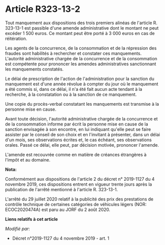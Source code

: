# Article R323-13-2

Tout manquement aux dispositions des trois premiers alinéas de l'article R. 323-13-1 est passible d'une amende administrative
dont le montant ne peut excéder 1 500 euros. Ce montant peut être porté à 3 000 euros en cas de réitération.

Les agents de la concurrence, de la consommation et de la répression des fraudes sont habilités à rechercher et constater ces
manquements. L'autorité administrative chargée de la concurrence et de la consommation est compétente pour prononcer les
amendes administratives sanctionnant les manquements constatés.

Le délai de prescription de l'action de l'administration pour la sanction du manquement est d'une année révolue à compter du
jour où le manquement a été commis si, dans ce délai, il n'a été fait aucun acte tendant à la recherche, à la constatation ou
à la sanction de ce manquement.

Une copie du procès-verbal constatant les manquements est transmise à la personne mise en cause.

Avant toute décision, l'autorité administrative chargée de la concurrence et de la consommation informe par écrit la personne
mise en cause de la sanction envisagée à son encontre, en lui indiquant qu'elle peut se faire assister par le conseil de son
choix et en l'invitant à présenter, dans un délai d'un mois, ses observations écrites et, le cas échéant, ses observations
orales. Passé ce délai, elle peut, par décision motivée, prononcer l'amende.

L'amende est recouvrée comme en matière de créances étrangères à l'impôt et au domaine.

**Nota:**

Conformément aux dispositions de l'article 2 du décret n° 2019-1127 du 4 novembre 2019, ces dispositions entrent en vigueur
trente jours après la publication de l'arrêté mentionné à l'article R. 323-13-1.

L'arrêté du 29 juillet 2020 relatif à la publicité des prix des prestations de contrôle technique de certaines catégories de
véhicules légers (NOR: ECOC2020474A) est paru au JORF du 2 août 2020.

**Liens relatifs à cet article**

_Modifié par_:

  - Décret n°2019-1127 du 4 novembre 2019 - art. 1
